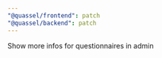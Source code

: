 ```yaml
---
"@quassel/frontend": patch
"@quassel/backend": patch
---
```


Show more infos for questionnaires in admin
